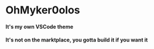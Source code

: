 # OhMyker0olos
#### It's my own VSCode theme
#### It's not on the marktplace, you gotta build it if you want it
